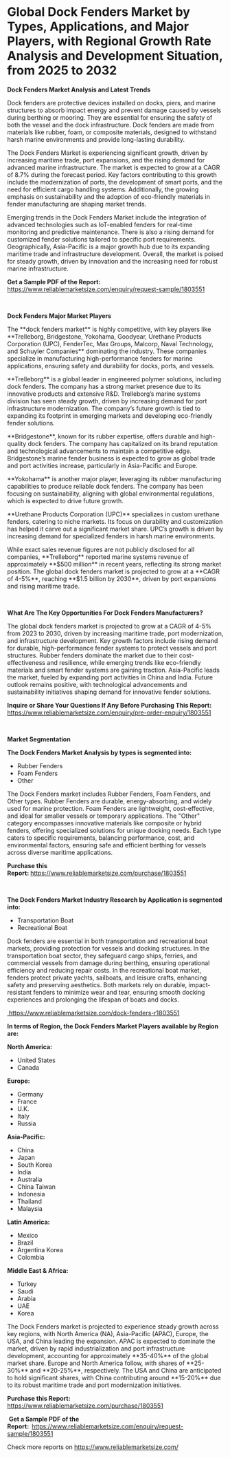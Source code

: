 <p><h1>Global Dock Fenders Market by Types, Applications, and Major Players, with Regional Growth Rate Analysis and Development Situation, from 2025 to 2032</h1></p><p><strong>Dock Fenders Market Analysis and Latest Trends</strong></p>
<p><p>Dock fenders are protective devices installed on docks, piers, and marine structures to absorb impact energy and prevent damage caused by vessels during berthing or mooring. They are essential for ensuring the safety of both the vessel and the dock infrastructure. Dock fenders are made from materials like rubber, foam, or composite materials, designed to withstand harsh marine environments and provide long-lasting durability.</p><p>The Dock Fenders Market is experiencing significant growth, driven by increasing maritime trade, port expansions, and the rising demand for advanced marine infrastructure. The market is expected to grow at a CAGR of 8.7% during the forecast period. Key factors contributing to this growth include the modernization of ports, the development of smart ports, and the need for efficient cargo handling systems. Additionally, the growing emphasis on sustainability and the adoption of eco-friendly materials in fender manufacturing are shaping market trends.</p><p>Emerging trends in the Dock Fenders Market include the integration of advanced technologies such as IoT-enabled fenders for real-time monitoring and predictive maintenance. There is also a rising demand for customized fender solutions tailored to specific port requirements. Geographically, Asia-Pacific is a major growth hub due to its expanding maritime trade and infrastructure development. Overall, the market is poised for steady growth, driven by innovation and the increasing need for robust marine infrastructure.</p></p>
<p><strong>Get a Sample PDF of the Report:&nbsp;</strong> <a href="https://www.reliablemarketsize.com/enquiry/request-sample/1803551?utm_campaign=1872&utm_medium=2&utm_source=Github&utm_content=ia&utm_term=22012025&utm_id=dock-fenders">https://www.reliablemarketsize.com/enquiry/request-sample/1803551</a></p>
<p>&nbsp;</p>
<p><strong>Dock Fenders Major Market Players</strong></p>
<p><p>The **dock fenders market** is highly competitive, with key players like **Trelleborg, Bridgestone, Yokohama, Goodyear, Urethane Products Corporation (UPC), FenderTec, Max Groups, Malcorp, Naval Technology, and Schuyler Companies** dominating the industry. These companies specialize in manufacturing high-performance fenders for marine applications, ensuring safety and durability for docks, ports, and vessels.</p><p>**Trelleborg** is a global leader in engineered polymer solutions, including dock fenders. The company has a strong market presence due to its innovative products and extensive R&D. Trelleborg’s marine systems division has seen steady growth, driven by increasing demand for port infrastructure modernization. The company’s future growth is tied to expanding its footprint in emerging markets and developing eco-friendly fender solutions.</p><p>**Bridgestone**, known for its rubber expertise, offers durable and high-quality dock fenders. The company has capitalized on its brand reputation and technological advancements to maintain a competitive edge. Bridgestone’s marine fender business is expected to grow as global trade and port activities increase, particularly in Asia-Pacific and Europe.</p><p>**Yokohama** is another major player, leveraging its rubber manufacturing capabilities to produce reliable dock fenders. The company has been focusing on sustainability, aligning with global environmental regulations, which is expected to drive future growth.</p><p>**Urethane Products Corporation (UPC)** specializes in custom urethane fenders, catering to niche markets. Its focus on durability and customization has helped it carve out a significant market share. UPC’s growth is driven by increasing demand for specialized fenders in harsh marine environments.</p><p>While exact sales revenue figures are not publicly disclosed for all companies, **Trelleborg** reported marine systems revenue of approximately **$500 million** in recent years, reflecting its strong market position. The global dock fenders market is projected to grow at a **CAGR of 4-5%**, reaching **$1.5 billion by 2030**, driven by port expansions and rising maritime trade.</p></p>
<p>&nbsp;</p>
<p><strong>What Are The Key Opportunities For Dock Fenders Manufacturers?</strong></p>
<p><p>The global dock fenders market is projected to grow at a CAGR of 4-5% from 2023 to 2030, driven by increasing maritime trade, port modernization, and infrastructure development. Key growth factors include rising demand for durable, high-performance fender systems to protect vessels and port structures. Rubber fenders dominate the market due to their cost-effectiveness and resilience, while emerging trends like eco-friendly materials and smart fender systems are gaining traction. Asia-Pacific leads the market, fueled by expanding port activities in China and India. Future outlook remains positive, with technological advancements and sustainability initiatives shaping demand for innovative fender solutions.</p></p>
<p><strong>Inquire or Share Your Questions If Any Before Purchasing This Report:</strong> <a href="https://www.reliablemarketsize.com/enquiry/pre-order-enquiry/1803551?utm_campaign=1872&utm_medium=2&utm_source=Github&utm_content=ia&utm_term=22012025&utm_id=dock-fenders">https://www.reliablemarketsize.com/enquiry/pre-order-enquiry/1803551</a></p>
<p>&nbsp;</p>
<p><strong>Market Segmentation</strong></p>
<p><strong>The Dock Fenders Market Analysis by types is segmented into:</strong></p>
<p><ul><li>Rubber Fenders</li><li>Foam Fenders</li><li>Other</li></ul></p>
<p><p>The Dock Fenders market includes Rubber Fenders, Foam Fenders, and Other types. Rubber Fenders are durable, energy-absorbing, and widely used for marine protection. Foam Fenders are lightweight, cost-effective, and ideal for smaller vessels or temporary applications. The "Other" category encompasses innovative materials like composite or hybrid fenders, offering specialized solutions for unique docking needs. Each type caters to specific requirements, balancing performance, cost, and environmental factors, ensuring safe and efficient berthing for vessels across diverse maritime applications.</p></p>
<p><strong>Purchase this Report:&nbsp;</strong><a href="https://www.reliablemarketsize.com/purchase/1803551?utm_campaign=1872&utm_medium=2&utm_source=Github&utm_content=ia&utm_term=22012025&utm_id=dock-fenders">https://www.reliablemarketsize.com/purchase/1803551</a></p>
<p>&nbsp;</p>
<p><strong>The Dock Fenders Market Industry Research by Application is segmented into:</strong></p>
<p><ul><li>Transportation Boat</li><li>Recreational Boat</li></ul></p>
<p><p>Dock fenders are essential in both transportation and recreational boat markets, providing protection for vessels and docking structures. In the transportation boat sector, they safeguard cargo ships, ferries, and commercial vessels from damage during berthing, ensuring operational efficiency and reducing repair costs. In the recreational boat market, fenders protect private yachts, sailboats, and leisure crafts, enhancing safety and preserving aesthetics. Both markets rely on durable, impact-resistant fenders to minimize wear and tear, ensuring smooth docking experiences and prolonging the lifespan of boats and docks.</p></p>
<p><a href="https://www.reliablemarketsize.com/dock-fenders-r1803551?utm_campaign=1872&utm_medium=2&utm_source=Github&utm_content=ia&utm_term=22012025&utm_id=dock-fenders">&nbsp;https://www.reliablemarketsize.com/dock-fenders-r1803551</a></p>
<p><strong>In terms of Region, the Dock Fenders Market Players available by Region are:</strong></p>
<p>
    <p> <strong> North America: </strong>
        <ul>
            <li>United States</li>
            <li>Canada</li>
        </ul>
        </p> 
    <p> <strong> Europe: </strong>
        <ul>
            <li>Germany</li>
            <li>France</li>
            <li>U.K.</li>
            <li>Italy</li>
            <li>Russia</li>
        </ul>
        </p> 
    <p> <strong> Asia-Pacific: </strong>
        <ul>
            <li>China</li>
            <li>Japan</li>
            <li>South Korea</li>
            <li>India</li>
            <li>Australia</li>
            <li>China Taiwan</li>
            <li>Indonesia</li>
            <li>Thailand</li>
            <li>Malaysia</li>
        </ul>
        </p> 
    <p> <strong> Latin America: </strong>
        <ul>
            <li>Mexico</li>
            <li>Brazil</li>
            <li>Argentina Korea</li>
            <li>Colombia</li>
        </ul>
        </p> 
    <p> <strong> Middle East & Africa: </strong>
        <ul>
            <li>Turkey</li>
            <li>Saudi</li>
            <li>Arabia</li>
            <li>UAE</li>
            <li>Korea</li>
        </ul>
    </p>
    </p>
<p><p>The Dock Fenders market is projected to experience steady growth across key regions, with North America (NA), Asia-Pacific (APAC), Europe, the USA, and China leading the expansion. APAC is expected to dominate the market, driven by rapid industrialization and port infrastructure development, accounting for approximately **35-40%** of the global market share. Europe and North America follow, with shares of **25-30%** and **20-25%**, respectively. The USA and China are anticipated to hold significant shares, with China contributing around **15-20%** due to its robust maritime trade and port modernization initiatives.</p></p>
<p><strong>Purchase this Report: </strong><a href="https://www.reliablemarketsize.com/purchase/1803551?utm_campaign=1872&utm_medium=2&utm_source=Github&utm_content=ia&utm_term=22012025&utm_id=dock-fenders">https://www.reliablemarketsize.com/purchase/1803551</a></p>
<p>&nbsp;<strong>Get a Sample PDF of the Report:&nbsp;&nbsp;</strong><a href="https://www.reliablemarketsize.com/enquiry/request-sample/1803551?utm_campaign=1872&utm_medium=2&utm_source=Github&utm_content=ia&utm_term=22012025&utm_id=dock-fenders">https://www.reliablemarketsize.com/enquiry/request-sample/1803551</a></p>
<p><strong></strong></p>
<p>Check more reports on <a href="https://www.reliablemarketsize.com/?utm_campaign=1872&utm_medium=2&utm_source=Github&utm_content=ia&utm_term=22012025&utm_id=dock-fenders">https://www.reliablemarketsize.com/</a></p>